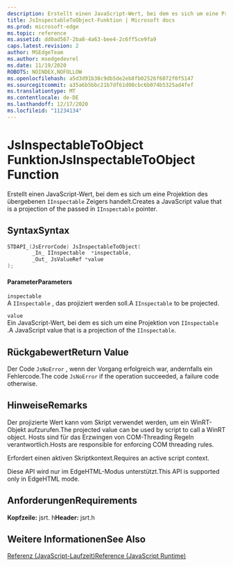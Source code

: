 ```yaml
---
description: Erstellt einen JavaScript-Wert, bei dem es sich um eine Projektion des übergebenen `IInspectable` Zeigers handelt.
title: JsInspectableToObject-Funktion | Microsoft docs
ms.prod: microsoft-edge
ms.topic: reference
ms.assetid: dd0ad567-2ba8-4a63-bee4-2c6ff5ce9fa9
caps.latest.revision: 2
author: MSEdgeTeam
ms.author: msedgedevrel
ms.date: 11/19/2020
ROBOTS: NOINDEX,NOFOLLOW
ms.openlocfilehash: a5d3d91b38c9db5de2eb8fb02526f6072f0f5147
ms.sourcegitcommit: a35a6b5bbc21b7df61d08cbc6b074b5325ad4fef
ms.translationtype: MT
ms.contentlocale: de-DE
ms.lasthandoff: 12/17/2020
ms.locfileid: "11234134"
---
```

# <span data-ttu-id="91407-103">JsInspectableToObject Funktion</span><span class="sxs-lookup"><span data-stu-id="91407-103">JsInspectableToObject Function</span></span>

<span data-ttu-id="91407-104">Erstellt einen JavaScript-Wert, bei dem es sich um eine Projektion des übergebenen `IInspectable` Zeigers handelt.</span><span class="sxs-lookup"><span data-stu-id="91407-104">Creates a JavaScript value that is a projection of the passed in `IInspectable` pointer.</span></span>  
  
## <span data-ttu-id="91407-105">Syntax</span><span class="sxs-lookup"><span data-stu-id="91407-105">Syntax</span></span>  
  
```cpp  
STDAPI_(JsErrorCode) JsInspectableToObject(  
        _In_ IInspectable  *inspectable,  
        _Out_ JsValueRef *value  
);  
```  
  
#### <span data-ttu-id="91407-106">Parameter</span><span class="sxs-lookup"><span data-stu-id="91407-106">Parameters</span></span>  
 `inspectable`  
 <span data-ttu-id="91407-107">A `IInspectable` , das projiziert werden soll.</span><span class="sxs-lookup"><span data-stu-id="91407-107">A `IInspectable` to be projected.</span></span>  
  
 `value`  
 <span data-ttu-id="91407-108">Ein JavaScript-Wert, bei dem es sich um eine Projektion von `IInspectable` .</span><span class="sxs-lookup"><span data-stu-id="91407-108">A JavaScript value that is a projection of the `IInspectable`.</span></span>  
  
## <span data-ttu-id="91407-109">Rückgabewert</span><span class="sxs-lookup"><span data-stu-id="91407-109">Return Value</span></span>  
 <span data-ttu-id="91407-110">Der Code `JsNoError` , wenn der Vorgang erfolgreich war, andernfalls ein Fehlercode.</span><span class="sxs-lookup"><span data-stu-id="91407-110">The code `JsNoError` if the operation succeeded, a failure code otherwise.</span></span>  
  
## <span data-ttu-id="91407-111">Hinweise</span><span class="sxs-lookup"><span data-stu-id="91407-111">Remarks</span></span>  
 <span data-ttu-id="91407-112">Der projizierte Wert kann vom Skript verwendet werden, um ein WinRT-Objekt aufzurufen.</span><span class="sxs-lookup"><span data-stu-id="91407-112">The projected value can be used by script to call a WinRT object.</span></span> <span data-ttu-id="91407-113">Hosts sind für das Erzwingen von COM-Threading Regeln verantwortlich.</span><span class="sxs-lookup"><span data-stu-id="91407-113">Hosts are responsible for enforcing COM threading rules.</span></span>  
  
 <span data-ttu-id="91407-114">Erfordert einen aktiven Skriptkontext.</span><span class="sxs-lookup"><span data-stu-id="91407-114">Requires an active script context.</span></span>  
  
 <span data-ttu-id="91407-115">Diese API wird nur im EdgeHTML-Modus unterstützt.</span><span class="sxs-lookup"><span data-stu-id="91407-115">This API is supported only in EdgeHTML mode.</span></span>  
  
## <span data-ttu-id="91407-116">Anforderungen</span><span class="sxs-lookup"><span data-stu-id="91407-116">Requirements</span></span>  
 <span data-ttu-id="91407-117">**Kopfzeile:** jsrt. h</span><span class="sxs-lookup"><span data-stu-id="91407-117">**Header:** jsrt.h</span></span>  
  
## <span data-ttu-id="91407-118">Weitere Informationen</span><span class="sxs-lookup"><span data-stu-id="91407-118">See Also</span></span>  
 [<span data-ttu-id="91407-119">Referenz (JavaScript-Laufzeit)</span><span class="sxs-lookup"><span data-stu-id="91407-119">Reference (JavaScript Runtime)</span></span>](../chakra-hosting/reference-javascript-runtime.md)
